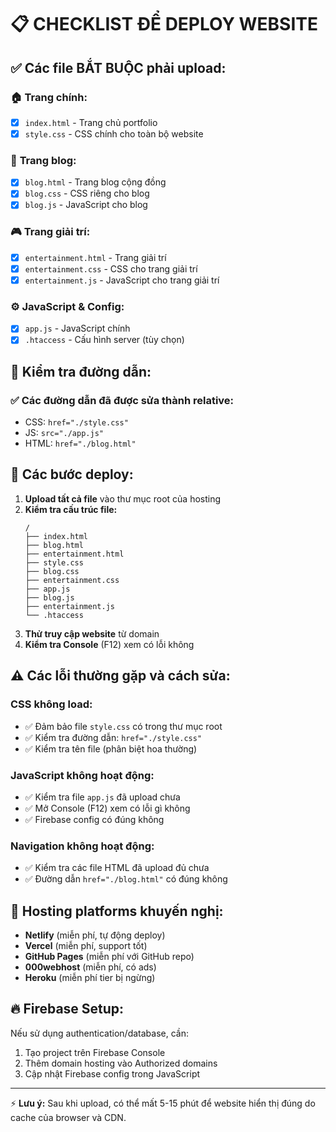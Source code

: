 # 📋 CHECKLIST ĐỂ DEPLOY WEBSITE

## ✅ Các file BẮT BUỘC phải upload:

### 🏠 **Trang chính:**
- [x] `index.html` - Trang chủ portfolio
- [x] `style.css` - CSS chính cho toàn bộ website

### 📝 **Trang blog:**
- [x] `blog.html` - Trang blog cộng đồng  
- [x] `blog.css` - CSS riêng cho blog
- [x] `blog.js` - JavaScript cho blog

### 🎮 **Trang giải trí:**
- [x] `entertainment.html` - Trang giải trí
- [x] `entertainment.css` - CSS cho trang giải trí
- [x] `entertainment.js` - JavaScript cho trang giải trí

### ⚙️ **JavaScript & Config:**
- [x] `app.js` - JavaScript chính
- [x] `.htaccess` - Cấu hình server (tùy chọn)

## 🔗 **Kiểm tra đường dẫn:**

### ✅ **Các đường dẫn đã được sửa thành relative:**
- CSS: `href="./style.css"`
- JS: `src="./app.js"`
- HTML: `href="./blog.html"`

## 🚀 **Các bước deploy:**

1. **Upload tất cả file** vào thư mục root của hosting
2. **Kiểm tra cấu trúc file:**
   ```
   /
   ├── index.html
   ├── blog.html  
   ├── entertainment.html
   ├── style.css
   ├── blog.css
   ├── entertainment.css
   ├── app.js
   ├── blog.js
   ├── entertainment.js
   └── .htaccess
   ```
3. **Thử truy cập website** từ domain
4. **Kiểm tra Console** (F12) xem có lỗi không

## ⚠️ **Các lỗi thường gặp và cách sửa:**

### **CSS không load:**
- ✅ Đảm bảo file `style.css` có trong thư mục root
- ✅ Kiểm tra đường dẫn: `href="./style.css"`
- ✅ Kiểm tra tên file (phân biệt hoa thường)

### **JavaScript không hoạt động:**
- ✅ Kiểm tra file `app.js` đã upload chưa
- ✅ Mở Console (F12) xem có lỗi gì không
- ✅ Firebase config có đúng không

### **Navigation không hoạt động:**
- ✅ Kiểm tra các file HTML đã upload đủ chưa
- ✅ Đường dẫn `href="./blog.html"` có đúng không

## 📱 **Hosting platforms khuyến nghị:**
- **Netlify** (miễn phí, tự động deploy)
- **Vercel** (miễn phí, support tốt)
- **GitHub Pages** (miễn phí với GitHub repo)
- **000webhost** (miễn phí, có ads)
- **Heroku** (miễn phí tier bị ngừng)

## 🔥 **Firebase Setup:**
Nếu sử dụng authentication/database, cần:
1. Tạo project trên Firebase Console
2. Thêm domain hosting vào Authorized domains
3. Cập nhật Firebase config trong JavaScript

---
⚡ **Lưu ý:** Sau khi upload, có thể mất 5-15 phút để website hiển thị đúng do cache của browser và CDN.